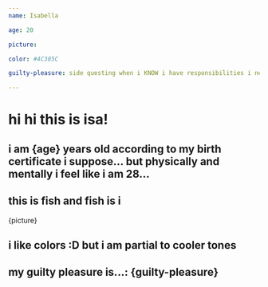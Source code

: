 ```yaml
---
name: Isabella

age: 20

picture: 

color: #4C385C

guilty-pleasure: side questing when i KNOW i have responsibilities i need to do...

---
```

# hi hi this is isa!

## i am {age} years old according to my birth certificate i suppose... but physically and mentally i feel like i am 28...


## this is fish and fish is i
{picture}

## i like colors :D but i am partial to cooler tones



## my guilty pleasure is...: {guilty-pleasure}


